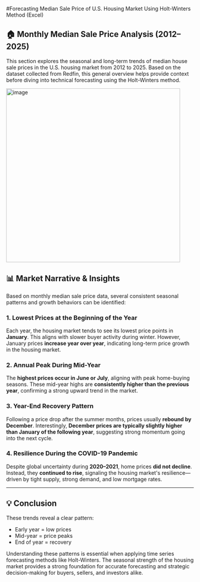 #Forecasting Median Sale Price of U.S. Housing Market Using Holt-Winters Method (Excel)

## 🏠 Monthly Median Sale Price Analysis (2012–2025)

This section explores the seasonal and long-term trends of median house sale prices in the U.S. housing market from 2012 to 2025. Based on the dataset collected from Redfin, this general overview helps provide context before diving into technical forecasting using the Holt-Winters method.

<img width="467" alt="image" src="https://github.com/user-attachments/assets/e3a1f2ee-1f5a-4282-9731-391b2b6b1b84" />


## 📊 Market Narrative & Insights

Based on monthly median sale price data, several consistent seasonal patterns and growth behaviors can be identified:

### 1. Lowest Prices at the Beginning of the Year
Each year, the housing market tends to see its lowest price points in **January**. This aligns with slower buyer activity during winter. However, January prices **increase year over year**, indicating long-term price growth in the housing market.

### 2. Annual Peak During Mid-Year
The **highest prices occur in June or July**, aligning with peak home-buying seasons. These mid-year highs are **consistently higher than the previous year**, confirming a strong upward trend in the market.

### 3. Year-End Recovery Pattern
Following a price drop after the summer months, prices usually **rebound by December**. Interestingly, **December prices are typically slightly higher than January of the following year**, suggesting strong momentum going into the next cycle.

### 4. Resilience During the COVID-19 Pandemic
Despite global uncertainty during **2020–2021**, home prices **did not decline**. Instead, they **continued to rise**, signaling the housing market's resilience—driven by tight supply, strong demand, and low mortgage rates.

---

## 💡 Conclusion

These trends reveal a clear pattern:  
- Early year = low prices  
- Mid-year = price peaks  
- End of year = recovery  

Understanding these patterns is essential when applying time series forecasting methods like Holt-Winters. The seasonal strength of the housing market provides a strong foundation for accurate forecasting and strategic decision-making for buyers, sellers, and investors alike.
